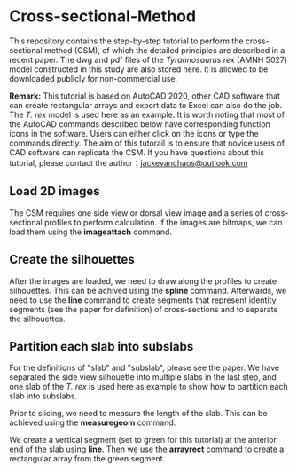# Cross-sectional-Method

This repository contains the step-by-step tutorial to perform the cross-sectional method (CSM), of which the detailed principles are described in a recent paper. The dwg and pdf files of the *Tyrannosaurus rex* (AMNH 5027) model constructed in this study are also stored here. It is allowed to be downloaded publicly for non-commercial use.

**Remark:** This tutorial is based on AutoCAD 2020, other CAD software that can create rectangular arrays and export data to Excel can also do the job. The *T. rex* model is used here as an example. It is worth noting that most of the AutoCAD commands described below have corresponding function icons in the software. Users can either click on the icons or type the commands directly. The aim of this tutorail is to ensure that novice users of CAD software can replicate the CSM. If you have questions about this tutorial, please contact the author：jackevanchaos@outlook.com

## Load 2D images
The CSM requires one side view or dorsal view image and a series of cross-sectional profiles to perform calculation. If the images are bitmaps, we can load them using the **imageattach** command.

## Create the silhouettes
After the images are loaded, we need to draw along the profiles to create silhouettes. This can be achived using the **spline** command. Afterwards, we need to use the **line** command to create segments that represent identity segments (see the paper for definition) of cross-sections and to separate the silhouettes.

## Partition each slab into subslabs
For the definitions of "slab" and "subslab", please see the paper. We have separated the side view silhouette into multiple slabs in the last step, and one slab of the *T. rex* is used here as example to show how to partition each slab into subslabs.

Prior to slicing, we need to measure the length of the slab. This can be achieved using the **measuregeom** command.

We create a vertical segment (set to green for this tutorial) at the anterior end of the slab using **line**. Then we use the **arrayrect** command to create a rectangular array from the green segment. 

